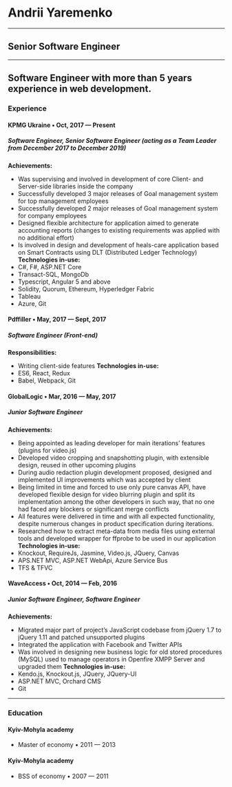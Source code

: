 # Andrii Yaremenko
---
## Senior Software Engineer
---
Software Engineer with more than 5 years experience in web development.
---
### Experience
#### KPMG Ukraine • Oct, 2017 — Present
##### Software Engineer, Senior Software Engineer (acting as a Team Leader from December 2017 to December 2019)
**Achievements:**
 * Was supervising and involved in development of core Client- and Server-side libraries inside the company
 * Successfully developed 3 major releases of Goal management system for top management employees
 * Successfully developed 2 major releases of Goal management system for company employees
 * Designed flexible architecture for application aimed to generate accounting reports (changes to existing requirements was applied with no additional effort)
 * Is involved in design and development of heals-care application based on Smart Contracts using DLT (Distributed Ledger Technology)
**Technologies in-use:**
 * C#, F#, ASP.NET Core
 * Transact-SQL, MongoDb
 * Typescript, Angular 5 and above
 * Solidity, Quorum, Ethereum, Hyperledger Fabric
 * Tableau
 * Azure, Git

#### Pdffiller • May, 2017 — Sept, 2017
##### Software Engineer (Front-end)
**Responsibilities:**
 * Writing client-side features
**Technologies in-use:**
 * ES6, React, Redux
 * Babel, Webpack, Git
#### GlobalLogic • Mar, 2016 — May, 2017
##### Junior Software Engineer
**Achievements:**
 * Being appointed as leading developer for main iterations’ features (plugins for video.js)
 * Developed video cropping and snapshotting plugin, with extensible design, reused in other upcoming plugins
 * During audio redaction plugin development proposed, designed and implemented UI improvements which was accepted by client
 * Being limited in time and forced to use only pure canvas API, have developed flexible design for video blurring plugin and split its implementation among the other developers in such way, that no one had faced any blockers or significant merge conflicts
 * All features were delivered in time and with all expected functionality, despite numerous changes in product specification during iterations.
 * Researched how to extract meta-data from media files using external tools and developed wrapper for ffprobe to be used in our application
**Technologies in-use:**
 * Knockout, RequireJs, Jasmine, Video.js, JQuery, Canvas
 * APS.NET MVC, ASP.NET WebApi, Azure Service Bus
 * TFS & TFVC

#### WaveAccess • Oct, 2014 — Feb, 2016
##### Junior Software Engineer, Software Engineer
**Achievements:**
 * Migrated major part of project’s JavaScript codebase from jQuery 1.7 to jQuery 1.11 and patched unsupported plugins
 * Integrated the application with Facebook and Twitter APIs
 * Was involved in designing new business logic for old stored procedures (MySQL) used to manage operators in Openfire XMPP Server and upgraded them
**Technologies in-use:**
 * Kendo.js, Knockout.js, JQuery, JQuery-UI
 * ASP.NET MVC, Orchard CMS
 * Git

---
### Education
#### Kyiv-Mohyla academy
 * Master of economy • 2011 — 2013
#### Kyiv-Mohyla academy
 * BSS of economy • 2007 — 2011
